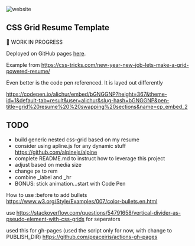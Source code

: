 

![website](https://github.com/alpiepho/css-grid-resume/workflows/website/badge.svg)

## CSS Grid Resume Template


:construction: WORK IN PROGRESS 


Deployed on GitHub pages [here](https://alpiepho.github.io/css-grid-resume/).



Example from https://css-tricks.com/new-year-new-job-lets-make-a-grid-powered-resume/

Even better is the code pen referenced.  It is layed out differently

https://codepen.io/alichur/embed/bGNGGNP?height=367&theme-id=1&default-tab=result&user=alichur&slug-hash=bGNGGNP&pen-title=grid%20resume%20%20swapping%20sections&name=cp_embed_2

## TODO

- build generic nested css-grid based on my resume
- consider using apline.js for any dynamic stuff https://github.com/alpinejs/alpine
- complete README.md to instruct how to leverage this project
- adjust based on media size
- change px to rem
- combine _label and _hr
- BONUS: stick animation...start with Code Pen


How to use :before to add bullets
https://www.w3.org/Style/Examples/007/color-bullets.en.html

use https://stackoverflow.com/questions/54791658/vertical-divider-as-pseudo-element-with-css-grids
for seperators

used this for gh-pages (used the script only for now, with change to PUBLISH_DIR)
https://github.com/peaceiris/actions-gh-pages
